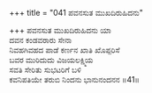 +++
title = "041 ಪವನಸುತ ಮುಖದಿರುಹಿದನು"

+++
ಪವನಸುತ ಮುಖದಿರುಹಿದನು ಯಾ  
ದವನ ಕಂಡವರಾರು ಸೇನಾ  
ನಿವಹಗಿವಹದ ಪಾಡೆ ಕರ್ಣನ ಖಾತಿ ಖೊಪ್ಪರಿಸೆ  
ಬವರ ಮುರಿದುದು ವಿಜಯಲಕ್ಷ್ಮಿಯ  
ಸವತಿ ಸೇರಿತು ಸುಭಟರಿಗೆ ಬಳಿ  
ಕವನಿಪತಿಯೇ ತರುಬಿ ನಿಂದನು ಭಾನುನಂದನನ      ॥41॥
